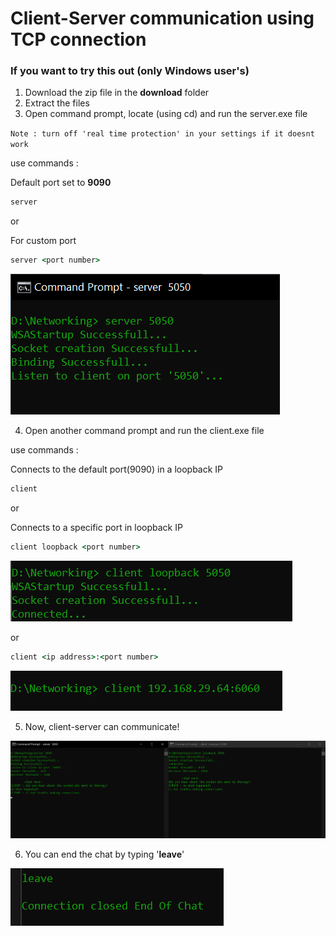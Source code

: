 # Client-Server communication using TCP connection 

### If you want to try this out (only Windows user's)

1. Download the zip file in the **download** folder 
2. Extract the files 
3. Open command prompt, locate (using cd) and run the server.exe file

``
Note : turn off 'real time protection' in your settings if it doesnt work  
``

use commands : 

Default port set to **9090**
```cmd
server 
```
or

For custom port 
```cmd
server <port number>
```

![server cmd](assets/image.png) 


4. Open another command prompt and run the client.exe file 

use commands : 

Connects to the default port(9090) in a loopback IP

```cmd 
client 
```
or

Connects to a specific port in loopback IP

```cmd 
client loopback <port number>
```
![loopback connection](assets/image-1.png)

or

```cmd 
client <ip address>:<port number>
```
![custom socket](assets/image-2.png)

5. Now, client-server can communicate! 

![chat](assets/image-3.png)

6. You can end the chat by typing '**leave**' 

![end chat](assets/image-4.png)
